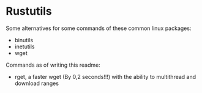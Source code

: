 # Rustutils
Some alternatives for some commands of these common linux packages:
* binutils 
* inetutils 
* wget

Commands as of writing this readme:
* rget, a faster wget (By 0,2 seconds!!!) with the ability to multithread and download ranges
